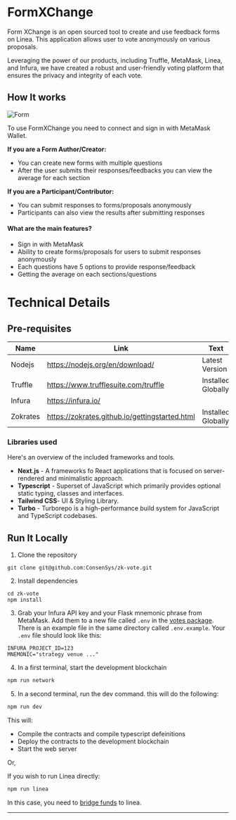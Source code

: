 # FormXChange

Form XChange is an open sourced tool to create and use feedback forms on Linea. This application allows user to vote anonymously on various proposals.

Leveraging the power of our products, including Truffle, MetaMask, Linea, and Infura, we have created a robust and user-friendly voting platform that ensures the privacy and integrity of each vote.


## How It works


![Form](https://i.imgur.com/al1odgd.png)


To use FormXChange you need to connect and sign in with MetaMask Wallet. 

**If you are a Form Author/Creator:**

- You can create new forms with multiple questions
- After the user submits their responses/feedbacks you can view the average for each section

**If you are a Participant/Contributor:**

- You can submit responses to forms/proposals anonymously
- Participants can also view the results after submitting responses

#### What are the main features?

- Sign in with MetaMask
- Ability to create forms/proposals for users to submit responses anonymously
- Each questions have 5 options to provide response/feedback
- Getting the average on each sections/questions
  



# Technical Details

## Pre-requisites



| Name           | Link                                 | Text               |
| -------------- | ------------------------------------ | ------------------ |
| Nodejs         | https://nodejs.org/en/download/      | Latest Version     |
| Truffle        | https://www.trufflesuite.com/truffle | Installed Globally |
| Infura               |       https://infura.io/                               |                    |
| Zokrates           |     https://zokrates.github.io/gettingstarted.html                                 | Installed Globally              |


### **Libraries used**

Here's an overview of the included frameworks and tools.

- **Next.js** - A frameworks fo React applications that is focused on server-rendered and minimalistic approach.
- **Typescript** - Superset of JavaScript which primarily provides optional static typing, classes and interfaces.
- **Tailwind CSS**- UI & Styling Library.
- **Turbo** - Turborepo is a high-performance build system for JavaScript and TypeScript codebases.


## Run It Locally

1. Clone the repository

```
git clone git@github.com:ConsenSys/zk-vote.git
```

2. Install dependencies

```
cd zk-vote
npm install
```

3. Grab your Infura API key and your Flask mnemonic phrase from MetaMask. Add them to a new file called `.env` in the [votes package](packages/vote/). There is an example file in the same directory called `.env.example`. Your `.env` file should look like this:

```
INFURA_PROJECT_ID=123
MNEMONIC="strategy venue ..."
```

4. In a first terminal, start the development blockchain

```sh
npm run network
```

5. In a second terminal, run the dev command. this will do the following:

```sh
npm run dev
```

This will:
  - Compile the contracts and compile typescript defeinitions
- Deploy the contracts to the development blockchain
- Start the web server

Or,

If you wish to run Linea directly:

```sh
npm run linea
```

In this case, you need to [bridge funds](https://docs.linea.build/use-linea/bridge-funds
) to linea. 

---